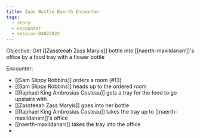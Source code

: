 ```yaml
---
title: Zaas Bottle Naerth Encounter
tags:
  - story
  - encounter
  - session-04022022
---
```


Objective: Get [[Zassteeah Zass Maryis]] bottle into [[naerth-maxildanarr]]'s office by a food tray with a flower bottle

Encounter:
- [[Sam Slippy Robbins]] orders a room (#13)
- [[Sam Slippy Robbins]] heads up to the ordered room
- [[Raphael King Ambrosius Costeau]] gets a tray for the food to go upstairs with
- [[Zassteeah Zass Maryis]] goes into her bottle
- [[Raphael King Ambrosius Costeau]] takes the tray up to [[naerth-maxildanarr]]'s office
- [[naerth-maxildanarr]] takes the tray into the office
- 